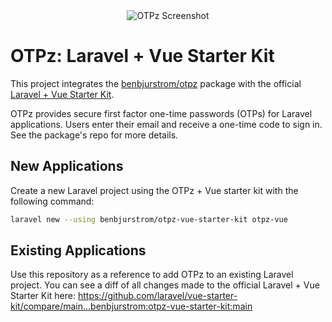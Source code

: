 <div align="center">
    <img src="https://github.com/benbjurstrom/otpz/blob/main/art/email.png?raw=true" alt="OTPz Screenshot">
</div>

# OTPz: Laravel + Vue Starter Kit
This project integrates the [benbjurstrom/otpz](https://github.com/benbjurstrom/otpz) package with the official [Laravel  + Vue Starter Kit](https://github.com/laravel/vue-starter-kit).

OTPz provides secure first factor one-time passwords (OTPs) for Laravel applications. Users enter their email and receive a one-time code to sign in. See the package's repo for more details.

## New Applications
Create a new Laravel project using the OTPz + Vue starter kit with the following command:
```bash
laravel new --using benbjurstrom/otpz-vue-starter-kit otpz-vue
```

## Existing Applications
Use this repository as a reference to add OTPz to an existing Laravel project. You can see a diff of all changes made to the official Laravel + Vue Starter Kit here: https://github.com/laravel/vue-starter-kit/compare/main...benbjurstrom:otpz-vue-starter-kit:main
